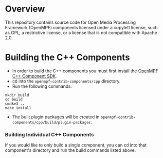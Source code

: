 # Overview

This repository contains source code for Open Media Processing Framework (OpenMPF) components 
licensed under a copyleft license, such as GPL, a restrictive license, or a license that is not 
compatible with Apache 2.0. 

# Building the C++ Components
* In order to build the C++ components you must first install the 
  [OpenMPF C++ Component SDK](https://github.com/openmpf/openmpf-cpp-component-sdk).
* cd into the `openmpf-contrib-components/cpp` directory.
* Run the following commands:
```
mkdir build
cd build
cmake3 ..
make install
```
* The built plugin packages will be created in `openmpf-contrib-components/cpp/build/plugin-packages`.

### Building Individual C++ Components
If you would like to only build a single component, you can cd into that component's directory and run the
build commands listed above.
